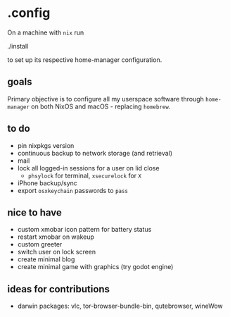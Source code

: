 # .config

On a machine with `nix` run

  ./install <machine>

to set up its respective home-manager configuration.

## goals

Primary objective is to configure all my userspace software through `home-manager` on both NixOS and macOS - replacing `homebrew`.

## to do

- pin nixpkgs version
- continuous backup to network storage (and retrieval)
- mail
- lock all logged-in sessions for a user on lid close
  - `phsylock` for terminal, `xsecurelock` for `X`
- iPhone backup/sync
- export `osxkeychain` passwords to `pass`

## nice to have

- custom xmobar icon pattern for battery status
- restart xmobar on wakeup
- custom greeter
- switch user on lock screen
- create minimal blog
- create minimal game with graphics (try godot engine)

## ideas for contributions

- darwin packages: vlc, tor-browser-bundle-bin, qutebrowser, wineWow

